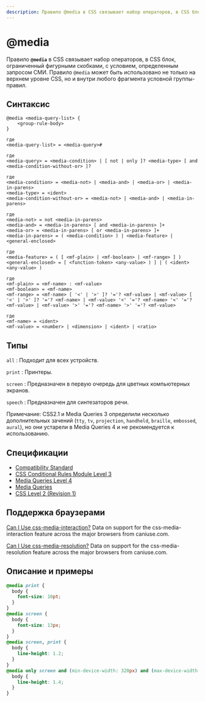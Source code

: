 ```yaml
---
description: Правило @media в CSS связывает набор операторов, в CSS блок, ограниченный фигурными скобками, с условием, определенным запросом СМИ
---
```


# @media

Правило **`@media`** в CSS связывает набор операторов, в CSS блок, ограниченный фигурными скобками, с условием, определенным запросом СМИ. Правило `@media` может быть использовано не только на верхнем уровне CSS, но и внутри любого фрагмента условной группы-правил.

## Синтаксис

```
@media <media-query-list> {
	<group-rule-body>
}

где
<media-query-list> = <media-query>#

где
<media-query> = <media-condition> | [ not | only ]? <media-type> [ and <media-condition-without-or> ]?

где
<media-condition> = <media-not> | <media-and> | <media-or> | <media-in-parens>
<media-type> = <ident>
<media-condition-without-or> = <media-not> | <media-and> | <media-in-parens>

где
<media-not> = not <media-in-parens>
<media-and> = <media-in-parens> [ and <media-in-parens> ]+
<media-or> = <media-in-parens> [ or <media-in-parens> ]+
<media-in-parens> = ( <media-condition> ) | <media-feature> | <general-enclosed>

где
<media-feature> = ( [ <mf-plain> | <mf-boolean> | <mf-range> ] )
<general-enclosed> = [ <function-token> <any-value> ) ] | ( <ident> <any-value> )

где
<mf-plain> = <mf-name> : <mf-value>
<mf-boolean> = <mf-name>
<mf-range> = <mf-name> [ '<' | '>' ]? '='? <mf-value> | <mf-value> [ '<' | '>' ]? '='? <mf-name> | <mf-value> '<' '='? <mf-name> '<' '='? <mf-value> | <mf-value> '>' '='? <mf-name> '>' '='? <mf-value>

где
<mf-name> = <ident>
<mf-value> = <number> | <dimension> | <ident> | <ratio>
```

## Типы

`all`
: Подходит для всех устройств.

`print`
: Принтеры.

`screen`
: Предназначен в первую очередь для цветных компьютерных экранов.

`speech`
: Предназначен для синтезаторов речи.

Примечание: CSS2.1 и Media Queries 3 определили несколько дополнительных зачений (`tty`, `tv`, `projection`, `handheld`, `braille`, `embossed`, `aural`), но они устарели в Media Queries 4 и не рекомендуется к использованию.

## Спецификации

- [Compatibility Standard](https://compat.spec.whatwg.org/#css-media-queries)
- [CSS Conditional Rules Module Level 3](https://drafts.csswg.org/css-conditional-3/#at-media)
- [Media Queries Level 4](https://drafts.csswg.org/mediaqueries-4/#media)
- [Media Queries](https://drafts.csswg.org/mediaqueries-3/#media0)
- [CSS Level 2 (Revision 1)](https://www.w3.org/TR/CSS2/media.html#at-media-rule)

## Поддержка браузерами

<p class="ciu_embed" data-feature="css-media-interaction" data-periods="future_1,current,past_1,past_2" data-accessible-colours="false">
<a href="http://caniuse.com/#feat=css-media-interaction">Can I Use css-media-interaction?</a> Data on support for the css-media-interaction feature across the major browsers from caniuse.com.
</p>

<p class="ciu_embed" data-feature="css-media-resolution" data-periods="future_1,current,past_1,past_2" data-accessible-colours="false">
<a href="http://caniuse.com/#feat=css-media-resolution">Can I Use css-media-resolution?</a> Data on support for the css-media-resolution feature across the major browsers from caniuse.com.
</p>

## Описание и примеры

```css
@media print {
  body {
    font-size: 10pt;
  }
}
@media screen {
  body {
    font-size: 13px;
  }
}
@media screen, print {
  body {
    line-height: 1.2;
  }
}
@media only screen and (min-device-width: 320px) and (max-device-width: 480px) and (-webkit-min-device-pixel-ratio: 2) {
  body {
    line-height: 1.4;
  }
}
```
